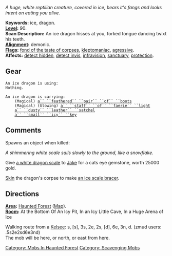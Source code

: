 *A huge, white reptilian creature, covered in ice, bears it's fangs and
looks intent on eating you alive.*

**Keywords:** ice, dragon.  
**[Level](Level.md "wikilink"):** 90.  
**Scan Description:** An ice dragon hisses at you, forked tongue dancing
twixt his teeth.  
**[Alignment](Alignment.md "wikilink"):** demonic.  
**[Flags](:Category:_Mob_Types.md "wikilink"):** [fond of the taste of
corpses](Corpse-Eating_Mobs.md "wikilink"),
[kleptomaniac](:Category:_Scavenging_Mobs.md "wikilink"),
[agressive](Aggressive_Mobs.md "wikilink").  
**Affects:** [detect hidden](Detect_Hidden.md "wikilink"), [detect
invis](Detect_Invis.md "wikilink"),
[infravision](Infravision.md "wikilink"),
[sanctuary](Sanctuary.md "wikilink"),
[protection](Protection_Good.md "wikilink").  

## Gear

`An ice dragon is using:`  
`Nothing.`

`An ice dragon is carrying:`  
`    (Magical) `[`a`` ``feathered`` ``pair`` ``of`` ``boots`](Feathered_Pair_Of_Boots.md "wikilink")  
`    (Magical) (Glowing) `[`a`` ``staff`` ``of`` ``faerie`` ``light`](Staff_Of_Faerie_Light.md "wikilink")  
`    `[`a`` ``dusty`` ``leather`` ``satchel`](Dusty_Leather_Satchel.md "wikilink")  
`    `[`a`` ``small`` ``icy`` ``key`](Small_Icy_Key.md "wikilink")

## Comments

Spawns an object when killed:

*A shimmering white scale sails slowly to the ground, like a snowflake.*

Give [a white dragon scale](White_Dragon_Scale.md "wikilink") to
[Jake](Jake_The_Thorn-Slayer.md "wikilink") for a cats eye gemstone,
worth 25000 gold.

[Skin](Skin_Corpse.md "wikilink") the dragon's corpse to make [an ice
scale bracer](Ice_Scale_Bracer.md "wikilink").

## Directions

**[Area](:Category:_Areas.md "wikilink"):** [Haunted
Forest](:Category:_Haunted_Forest.md "wikilink")
([Map](Haunted_Forest_Map.md "wikilink")).  
**[Room](:Category:_Rooms.md "wikilink"):** At the Bottom Of An Icy Pit,
In an Icy Little Cave, In a Huge Arena of Ice

Walking route from a [Kelsee](Kelsee "wikilink"): s, \[s\], 3s, 2e, 2s,
\[d\], 6e, 3n, d. (zmud users: .5s2e2sd6e3nd)  
The mob will be here, or north, or east from here.

[Category: Mobs In Haunted
Forest](Category:_Mobs_In_Haunted_Forest "wikilink") [Category:
Scavenging Mobs](Category:_Scavenging_Mobs "wikilink")
